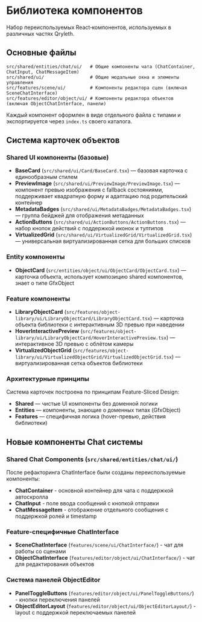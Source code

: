 # Библиотека компонентов

Набор переиспользуемых React‑компонентов, используемых в различных частях Qryleth.

## Основные файлы

```text
src/shared/entities/chat/ui/   # Общие компоненты чата (ChatContainer, ChatInput, ChatMessageItem)
src/shared/ui/                 # Общие модальные окна и элементы управления
src/features/scene/ui/         # Компоненты редактора сцен (включая SceneChatInterface)
src/features/editor/object/ui/ # Компоненты редактора объектов (включая ObjectChatInterface, панели)
```

Каждый компонент оформлен в виде отдельного файла с типами и экспортируется через `index.ts` своего каталога.

## Система карточек объектов

### Shared UI компоненты (базовые)

- **BaseCard** (`src/shared/ui/Card/BaseCard.tsx`) — базовая карточка с единообразным стилем
- **PreviewImage** (`src/shared/ui/PreviewImage/PreviewImage.tsx`) — компонент превью изображения с fallback состояниями, поддерживает квадратную форму и адаптацию под родительский контейнер
- **MetadataBadges** (`src/shared/ui/MetadataBadges/MetadataBadges.tsx`) — группа бейджей для отображения метаданных
- **ActionButtons** (`src/shared/ui/ActionButtons/ActionButtons.tsx`) — набор кнопок действий с поддержкой иконок и тултипов
- **VirtualizedGrid** (`src/shared/ui/VirtualizedGrid/VirtualizedGrid.tsx`) — универсальная виртуализированная сетка для больших списков

### Entity компоненты

- **ObjectCard** (`src/entities/object/ui/ObjectCard/ObjectCard.tsx`) — карточка объекта, использует композицию shared компонентов, знает о типе GfxObject

### Feature компоненты

- **LibraryObjectCard** (`src/features/object-library/ui/LibraryObjectCard/LibraryObjectCard.tsx`) — карточка объекта библиотеки с интерактивным 3D превью при наведении
- **HoverInteractivePreview** (`src/features/object-library/ui/LibraryObjectCard/HoverInteractivePreview.tsx`) — интерактивное 3D превью с облётом камеры
- **VirtualizedObjectGrid** (`src/features/object-library/ui/VirtualizedObjectGrid/VirtualizedObjectGrid.tsx`) — виртуализированная сетка объектов библиотеки

### Архитектурные принципы

Система карточек построена по принципам Feature-Sliced Design:
- **Shared** — чистые UI компоненты без доменной логики
- **Entities** — компоненты, знающие о доменных типах (GfxObject)
- **Features** — специфичная логика (hover-превью, действия библиотеки)

## Новые компоненты Chat системы

### Shared Chat Components (`src/shared/entities/chat/ui/`)

После рефакторинга ChatInterface были созданы переиспользуемые компоненты:

- **ChatContainer** - основной контейнер для чата с поддержкой автоскролла
- **ChatInput** - поле ввода сообщений с кнопкой отправки  
- **ChatMessageItem** - отображение отдельного сообщения с поддержкой ролей и timestamp

### Feature-специфичные ChatInterface

- **SceneChatInterface** (`features/scene/ui/ChatInterface/`) - чат для работы со сценами
- **ObjectChatInterface** (`features/editor/object/ui/ChatInterface/`) - чат для редактирования объектов

### Система панелей ObjectEditor

- **PanelToggleButtons** (`features/editor/object/ui/PanelToggleButtons/`) - кнопки переключения панелей
- **ObjectEditorLayout** (`features/editor/object/ui/ObjectEditorLayout/`) - layout с поддержкой переключаемых панелей


